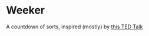 # Weeker
A countdown of sorts, inspired (mostly) by [this TED Talk](https://www.youtube.com/watch?v=arj7oStGLkU)
